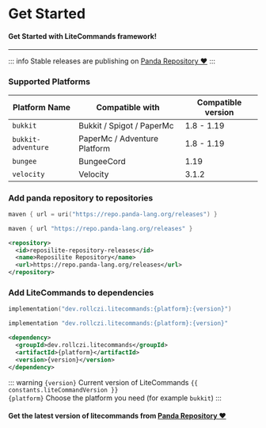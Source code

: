 <script setup>
    import constants from '../../components/Constants';
</script>

# Get Started
#### Get Started with LiteCommands framework!
---

::: info
Stable releases are publishing on [Panda Repository ❤](https://repo.panda-lang.org/#/releases/dev/rollczi/litecommands)
:::

### Supported Platforms

| Platform Name      | Compatible with              | Compatible version |
|--------------------|------------------------------|--------------------|
| `bukkit`           | Bukkit / Spigot / PaperMc    | 1.8 - 1.19         |
| `bukkit-adventure` | PaperMc / Adventure Platform | 1.8 - 1.19         |
| `bungee`           | BungeeCord                   | 1.19               |
| `velocity`         | Velocity                     | 3.1.2              |

### Add panda repository to repositories

```kotlin [repository:Gradle Kotlin]
maven { url = uri("https://repo.panda-lang.org/releases") }
```

```groovy [repository:Gradle Groovy]
maven { url "https://repo.panda-lang.org/releases" }
```

```xml [repository:Maven]
<repository>
  <id>reposilite-repository-releases</id>
  <name>Reposilite Repository</name>
  <url>https://repo.panda-lang.org/releases</url>
</repository>
```

### Add LiteCommands to dependencies

```kotlin [dependency:Gradle Kotlin]
implementation("dev.rollczi.litecommands:{platform}:{version}")
```

```groovy [dependency:Gradle Groovy]
implementation "dev.rollczi.litecommands:{platform}:{version}"
```

```xml [dependency:Maven]
<dependency>
  <groupId>dev.rollczi.litecommands</groupId>
  <artifactId>{platform}</artifactId>
  <version>{version}</version>
</dependency>
```

::: warning
`{version}` Current version of LiteCommands `{{ constants.liteCommandVersion }}`  
`{platform}` Choose the platform you need (for example `bukkit`)
:::

#### Get the latest version of litecommands from [Panda Repository ❤](https://repo.panda-lang.org/#/releases/dev/rollczi/litecommands)